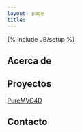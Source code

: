 ```yaml
---
layout: page
title: 
---
```

{% include JB/setup %}


## Acerca de

## Proyectos


[PureMVC4D](http://jcangas.github.com/PureMVC4D/ "PureMVC4D project")




## Contacto



